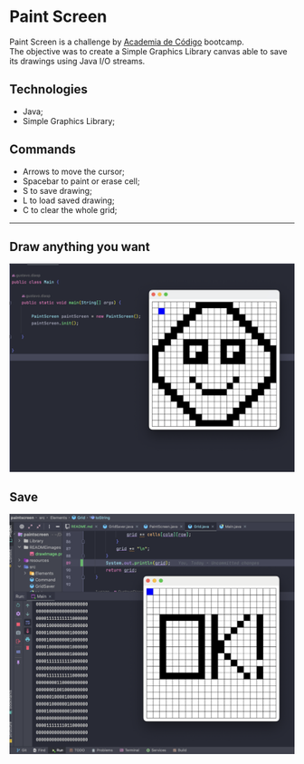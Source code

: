 # Paint Screen

Paint Screen is a challenge by [Academia de Código](https://www.academiadecodigo.org/>) bootcamp.<br> 
The objective was to create a Simple Graphics Library canvas able to save its drawings using Java I/O streams.

## Technologies
- Java;
- Simple Graphics Library;

## Commands
- Arrows to move the cursor;
- Spacebar to paint or erase cell;
- S to save drawing;
- L to load saved drawing;
- C to clear the whole grid;


----
## Draw anything you want
![drawImage](assets/drawImage.png)

## Save
![savedImage](assets/savedImage.png)
